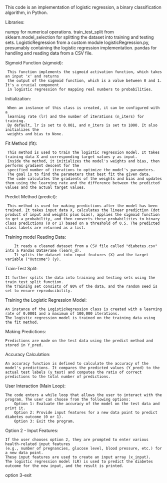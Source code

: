 This code is an implementation of logistic regression, a binary classification algorithm, in Python.

Libraries:

numpy for numerical operations.
train_test_split from sklearn.model_selection for splitting the dataset 
into training and testing sets.
LogisticRegression from a custom module logisticRegression.py,     
presumably containing the logistic regression implementation.
pandas for handling and reading data from a CSV file.


Sigmoid Function (sigmoid): 

     This function implements the sigmoid activation function, which takes an input 'x' and returns 
     the output of the sigmoid function, which is a value between 0 and 1. It's a crucial component 
     in logistic regression for mapping real numbers to probabilities.

Initialization: 

     When an instance of this class is created, it can be configured with a 
     learning rate (lr) and the number of iterations (n_iters) for training. 
     By default, lr is set to 0.001, and n_iters is set to 1000. It also initializes the 
     weights and bias to None.

Fit Method (fit): 

     This method is used to train the logistic regression model. It takes training data X and corresponding target values y as input. 
     Inside the method, it initializes the model's weights and bias, then performs gradient descent for the 
     specified number of iterations to optimize the model's parameters.
     The goal is to find the parameters that best fit the given data. 
     The code calculates the gradients of the weights and bias and updates them using the learning rate and the difference between the predicted values and the actual target values.

Predict Method (predict): 

     This method is used for making predictions after the model has been trained. It takes input data X, calculates the linear prediction (dot product of input and weights plus bias), applies the sigmoid function to get a probability, and then converts these probabilities to binary class predictions (0 or 1) based on a threshold of 0.5. The predicted class labels are returned as a list.

     

 Training model
        Reading Data:
        
        It reads a cleaned dataset from a CSV file called "diabetes.csv" into a Pandas DataFrame (learn_d).
        It splits the dataset into input features (X) and the target variable ("Outcome") (y).

Train-Test Split:

    It further splits the data into training and testing sets using the train_test_split function. 
    The training set consists of 80% of the data, and the random seed is set to ensure reproducibility.

Training the Logistic Regression Model:

    An instance of the LogisticRegression class is created with a learning rate of 0.0001 and a maximum of 100,000 iterations.
    The logistic regression model is trained on the training data using the fit method.

Making Predictions:

    Predictions are made on the test data using the predict method and stored in Y_pred.

Accuracy Calculation:

    An accuracy function is defined to calculate the accuracy of the model's predictions. It compares the predicted values (Y_pred) to the actual test labels (y_test) and computes the ratio of correct predictions to the total number of predictions.

User Interaction (Main Loop):

    The code enters a while loop that allows the user to interact with the program. The user can choose from the following options:
        Option 1: Evaluate the accuracy of the model on the test data and print it.
        Option 2: Provide input features for a new data point to predict diabetes outcome (0 or 1).
        Option 3: Exit the program.

Option 2 - Input Features:

    If the user chooses option 2, they are prompted to enter various health-related input features 
    (e.g., number of pregnancies, glucose level, blood pressure, etc.) for a new data point.
    These input features are used to create an input array (x_input).
    The logistic regression model (LR) is used to predict the diabetes outcome for the new input, and the result is printed.
option 3-exit


    
   
    
